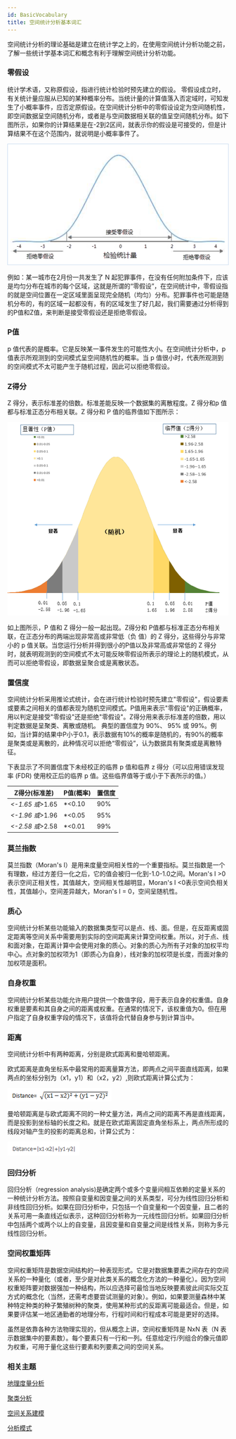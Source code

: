 ```yaml
---
id: BasicVocabulary
title: 空间统计分析基本词汇
---
```

空间统计分析的理论基础是建立在统计学之上的，在使用空间统计分析功能之前，了解一些统计学基本词汇和概念有利于理解空间统计分析功能。

###  零假设

统计学术语，又称原假设，指进行统计检验时预先建立的假设。
零假设成立时，有关统计量应服从已知的某种概率分布。当统计量的计算值落入否定域时，可知发生了小概率事件，应否定原假设。在空间统计分析中的零假设设定为空间随机性，即空间数据呈空间随机分布，或者是与空间数据相关联的值呈空间随机分布。如下图所示，如果你的计算结果是在-2到2区间，就表示你的假设是可接受的，但是计算结果不在这个范围内，就说明是小概率事件了。

![](img/NullHypothesis.png)

例如：某一城市在2月份一共发生了 N 起犯罪事件，在没有任何附加条件下，应该是均匀分布在城市的每个区域，这就是所谓的“零假设”，在空间统计中，零假设指的就是空间位置在一定区域里面呈现完全随机（均匀）分布。犯罪事件也可能是随机分布的，有的区域一起都没有，有的区域发生了好几起，我们需要通过分析得到的P值和Z值，来判断是接受零假设还是拒绝零假设。

###  P值

p 值代表的是概率。它是反映某一事件发生的可能性大小。在空间统计分析中，p 值表示所观测到的空间模式呈空间随机性的概率。当 p 值很小时，代表所观测到的空间模式不太可能产生于随机过程，因此可以拒绝零假设。

###  Z得分

Z 得分，表示标准差的倍数。标准差能反映一个数据集的离散程度。Z 得分和p 值都与标准正态分布相关联。Z 得分和 P 值的临界值如下图所示：

![](img/ZScore.png)

如上图所示，P 值和 Z 得分一般一起出现。Z得分和 P值都与标准正态分布相关联，在正态分布的两端出现非常高或非常低（负 值）的 Z 得分，这些得分与非常小的 p
值关联。当您运行分析并得到很小的P值以及非常高或非常低的 Z
得分时，就表明观测到的空间模式不太可能反映零假设所表示的理论上的随机模式，从而可以拒绝零假设，即数据呈聚合或是离散状态。

###  置信度

空间统计分析采用推论式统计，会在进行统计检验时预先建立"零假设"，假设要素或要素之间相关的值都表现为随机空间模式。P值用来表示"零假设"的正确概率，用以判定是接受"零假设"还是拒绝"零假设"。Z得分用来表示标准差的倍数，用以判定数据是呈聚类、离散或随机。
典型的置信度为 90%、 95% 或
99%。例如，当计算的结果中P小于0.1，表示数据有10%的概率是随机的，有90%的概率是聚类或是离散的，此种情况可以拒绝“零假设”，认为数据具有聚类或是离散特征。

下表显示了不同置信度下未经校正的临界 p 值和临界 z 得分（可以应用错误发现率 (FDR) 使用校正后的临界 p 值。这些临界值等于或小于下表所示的值。）

Z得分(标准差) | P值(概率) | 置信度  
---|---|---  
*<-1.65 或*>1.65 | *<0.10 | 90%  
*<-1.96 或*>1.96 | *<0.05 | 95%  
*<-2.58 或*>2.58 | *<0.01 | 99%  
  
###  莫兰指数

莫兰指数（Moran's I）是用来度量空间相关性的一个重要指标。莫兰指数是一个有理数，经过方差归一化之后，它的值会被归一化到-1.0-1.0之间。Moran's I >0表示空间正相关性，其值越大，空间相关性越明显，Moran's I <0表示空间负相关性，其值越小，空间差异越大，Moran's I = 0，空间呈随机性。

###  质心

空间统计分析某些功能输入的数据集类型可以是点、线、面。但是，在反距离或固定距离等空间关系中需要用到实际的空间距离来计算空间权重。所以，对于点、线和面对象，在距离计算中会使用对象的质心。对象的质心为所有子对象的加权平均中心。点对象的加权项为1（即质心为自身），线对象的加权项是长度，而面对象的加权项是面积。

###  自身权重

空间统计分析某些功能允许用户提供一个数值字段，用于表示自身的权重值。自身权重是要素和其自身之间的距离或权重。在通常的情况下，该权重值为0。但在用户指定了自身权重字段的情况下，该值将会代替自身参与到计算当中。

###  距离

空间统计分析中有两种距离，分别是欧式距离和曼哈顿距离。

欧式距离是直角坐标系中最常用的距离量算方法，即两点之间平面直线距离，如果两点的坐标分别为（x1，y1）和（x2，y2）,则欧式距离计算公式为：

![](img/Distance1.png)

曼哈顿距离是与欧式距离不同的一种丈量方法，两点之间的距离不再是直线距离，而是投影到坐标轴的长度之和。就是在欧式距离固定直角坐标系上，两点所形成的线段对轴产生的投影的距离总和，计算公式为：

![](img/Distance2.png)

###  回归分析

回归分析（regression
analysis)是确定两个或多个变量间相互依赖的定量关系的一种统计分析方法。按照自变量和因变量之间的关系类型，可分为线性回归分析和非线性回归分析。如果在回归分析中，只包括一个自变量和一个因变量，且二者的关系可用一条直线近似表示，这种回归分析称为一元线性回归分析。如果回归分析中包括两个或两个以上的自变量，且因变量和自变量之间是线性关系，则称为多元线性回归分析。

###  空间权重矩阵

空间权重矩阵是数据空间结构的一种表现形式。它是对数据集要素之间存在的空间关系的一种量化（或者，至少是对此类关系的概念化方法的一种量化）。因为空间权重矩阵要对数据强加一种结构，所以应选择可最恰当地反映要素彼此间实际交互方式的概念化（当然，还需考虑要尝试测量的对象）。例如，如果要测量森林中某种特定种类的种子繁殖树种的聚类，使用某种形式的反距离可能最适合。但是，如果要评估某一地区通勤者的地理分布，行程时间和行程成本可能是更好的选择。

虽然是依靠各种方法物理实现的，但从概念上讲，空间权重矩阵是 NxN 表（N
表示数据集中的要素数）。每个要素只有一行和一列。任意给定行/列组合的像元值即为权重，可用于量化这些行要素和列要素之间的空间关系。

###  相关主题

 [地理度量分析](MeasureGeographicDistributions)

 [聚类分析](Clusters)

 [空间关系建模](SpatialRelationshipModeling)

 [分析模式](AnalyzingPatterns)
